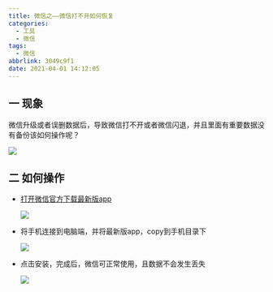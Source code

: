 ```yaml
---
title: 微信之——微信打不开如何恢复
categories:
  - 工具
  - 微信
tags:
  - 微信
abbrlink: 3049c9f1
date: 2021-04-01 14:12:05
---
```

## 一 现象

微信升级或者误删数据后，导致微信打不开或者微信闪退，并且里面有重要数据没有备份该如何操作呢？

![][1]

<!--more-->

## 二 如何操作
* [打开微信官方下载最新版app][11]

  ![][2]
  
* 将手机连接到电脑端，并将最新版app，copy到手机目录下

  ![][3]

* 点击安装，完成后，微信可正常使用，且数据不会发生丢失

  ![][4]


[1]:https://raw.githubusercontent.com/PGzxc/CDN/master/blog-wechat/weichat-error-open.png
[2]:https://raw.githubusercontent.com/PGzxc/CDN/master/blog-wechat/weichat-error-download-apk.png
[3]:https://raw.githubusercontent.com/PGzxc/CDN/master/blog-wechat/weichat-error-apk-copy-phone.png
[4]:https://raw.githubusercontent.com/PGzxc/CDN/master/blog-wechat/weichat-error-modify-normal.png

[11]:https://weixin.qq.com/

